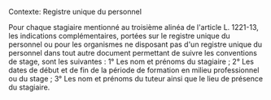 Contexte: Registre unique du personnel

Pour chaque stagiaire mentionné au troisième alinéa de l'article L. 1221-13, les indications complémentaires, portées sur le registre unique du personnel ou pour les organismes ne disposant pas d'un registre unique du personnel dans tout autre document permettant de suivre les conventions de stage, sont les suivantes : 1° Les nom et prénoms du stagiaire ; 2° Les dates de début et de fin de la période de formation en milieu professionnel ou du stage ; 3° Les nom et prénoms du tuteur ainsi que le lieu de présence du stagiaire.